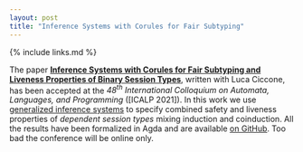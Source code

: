```yaml
---
layout: post
title: "Inference Systems with Corules for Fair Subtyping"
---
```


{% include links.md %}

The paper [**Inference Systems with Corules for Fair Subtyping and
Liveness Properties of Binary Session
Types**](publication.html#CicconePadovani21), written with Luca
Ciccone, has been accepted at the *48<sup>th</sup> International
Colloquium on Automata, Languages, and Programming* ([ICALP
2021]). In this work we use [generalized inference
systems](https://github.com/LcicC/inference-systems-agda) to specify
combined safety and liveness properties of *dependent session types*
mixing induction and coinduction. All the results have been
formalized in Agda and are available [on
GitHub](https://github.com/boystrange/FairSubtypingAgda). Too bad
the conference will be online only.
